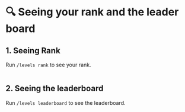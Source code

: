 # 🔍 Seeing your rank and the leader board

## 1. Seeing Rank

Run `/levels rank` to see your rank.

<figure><img src="https://media.discordapp.net/attachments/1044575489118978068/1061953359935975434/image.png" alt=""><figcaption></figcaption></figure>

## 2. Seeing the leaderboard

Run `/levels leaderboard` to see the leaderboard.
